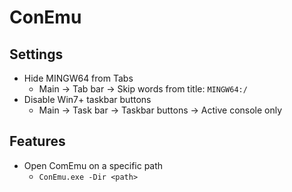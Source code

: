# ConEmu

## Settings

 - Hide MINGW64 from Tabs
   - Main → Tab bar → Skip words from title: `MINGW64:/`
 - Disable Win7+ taskbar buttons
   - Main → Task bar → Taskbar buttons → Active console only

## Features

 - Open ComEmu on a specific path
    - ```ConEmu.exe -Dir <path>```